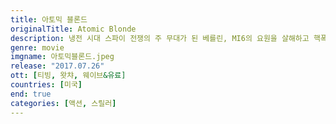 ```yaml
---
title: 아토믹 블론드
originalTitle: Atomic Blonde
description: 냉전 시대 스파이 전쟁의 주 무대가 된 베를린, MI6의 요원을 살해하고 핵폭탄급 정보를 담고 있는 전 세계 스파이 명단을 훔쳐 달아난 이중 스파이를 잡기 위해 MI6 최고의 요원 로레인 브로튼(샤를리즈 테론)이 급파된다. 각 국의 스파이들은 명단을 차지하기 위해 혈안이 되고, 로레인 역시 동독과 서독을 오가며 미션을 수행한다. 리스트를 회수하기 위해서는 베를린에 10년 동안 있었던 자신을 믿어야 한다는 데이빗 퍼시벌(제임스 맥어보이)은 어딘가 수상한 구석이 있다. 로레인은 그를 감시하는 1년차 프랑스 스파이 델핀 라살(소피아 부텔라)과 강렬한 끌림을 느끼는데...
genre: movie
imgname: 아토믹블론드.jpeg
release: "2017.07.26"
ott: [티빙, 왓챠, 웨이브&유료]
countries: [미국]
end: true
categories: [액션, 스릴러]
---
```

